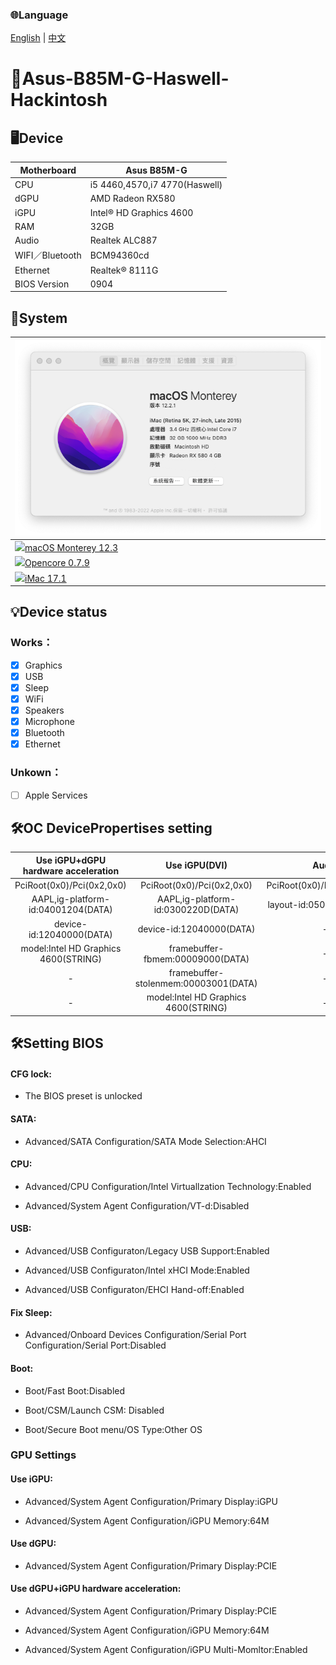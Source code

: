 ### 🌐Language
[English](README.md) | [中文](README-zh.md)

# 🍎Asus-B85M-G-Haswell-Hackintosh 

## 🖥️Device

| Motherboard | Asus B85M-G |
|------------|-------------------------------|
| CPU | i5 4460,4570,i7 4770(Haswell) |
| dGPU | AMD Radeon RX580 |
| iGPU | Intel® HD Graphics 4600 |
| RAM | 32GB |
| Audio | Realtek ALC887 |
| WIFI／Bluetooth | BCM94360cd |
| Ethernet | Realtek® 8111G |
| BIOS Version | 0904 |

## 📀System

| ![alt text](Mac.png) |
|------------|
| <a href="https://www.apple.com/tw/macos/monterey/"><img src="https://static.techspot.com/images2/downloads/topdownload/2021/10/2021-10-27-ts3_thumbs-36e.png" height="32px"/>macOS Monterey 12.3 |
| <a href="https://github.com/acidanthera/OpenCorePkg/releases/tag/0.7.9"><img src="https://raw.githubusercontent.com/acidanthera/OpenCorePkg/master/Docs/Logos/LogoApprox.svg" height="34px"/>Opencore 0.7.9 |
| <a href="https://dortania.github.io/OpenCore-Install-Guide/extras/smbios-support.html#how-to-decide"><img src="https://aux.iconspalace.com/uploads/imac-icon-256.png" height="30px"/>iMac 17.1 | 

## 💡Device status
### Works：
- [x] Graphics
- [x] USB
- [x] Sleep
- [x] WiFi
- [x] Speakers
- [x] Microphone
- [x] Bluetooth
- [x] Ethernet
### Unkown：
- [ ] Apple Services

## 🛠️OC DevicePropertises setting

| Use iGPU+dGPU hardware acceleration |  Use iGPU(DVI)  |  Audio
:-------------------------:|:-------------------------:|:-------------------------:
PciRoot(0x0)/Pci(0x2,0x0)|PciRoot(0x0)/Pci(0x2,0x0)|PciRoot(0x0)/Pci(0x1B,0x0)
AAPL,ig-platform-id:04001204(DATA)|AAPL,ig-platform-id:0300220D(DATA)|layout-id:05000000(DATA)
device-id:12040000(DATA)|device-id:12040000(DATA)|-
model:Intel HD Graphics 4600(STRING)|framebuffer-fbmem:00009000(DATA)|-
-|framebuffer-stolenmem:00003001(DATA)|-
-|model:Intel HD Graphics 4600(STRING)|-

## 🛠️Setting BIOS

#### CFG lock:
- The BIOS preset is unlocked

#### SATA:

- Advanced/SATA Configuration/SATA Mode Selection:AHCI

#### CPU:

- Advanced/CPU Configuration/Intel Virtuallzation Technology:Enabled

- Advanced/System Agent Configuration/VT-d:Disabled

#### USB:

- Advanced/USB Configuraton/Legacy USB Support:Enabled

- Advanced/USB Configuraton/Intel xHCI Mode:Enabled

- Advanced/USB Configuraton/EHCI Hand-off:Enabled

#### Fix Sleep:

- Advanced/Onboard Devices Configuration/Serial Port Configuration/Serial Port:Disabled

#### Boot:

- Boot/Fast Boot:Disabled

- Boot/CSM/Launch CSM: Disabled

- Boot/Secure Boot menu/OS Type:Other OS

### GPU Settings

#### Use iGPU:

- Advanced/System Agent Configuration/Primary Display:iGPU

- Advanced/System Agent Configuration/iGPU Memory:64M

#### Use dGPU:

- Advanced/System Agent Configuration/Primary Display:PCIE

#### Use dGPU+iGPU hardware acceleration:

- Advanced/System Agent Configuration/Primary Display:PCIE

- Advanced/System Agent Configuration/iGPU Memory:64M

- Advanced/System Agent Configuration/iGPU Multi-Momltor:Enabled

